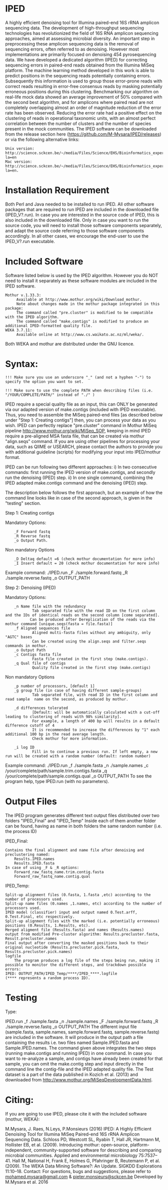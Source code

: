 # IPED
A highly efficient denoising tool for Illumina paired-end 16S rRNA amplicon sequencing data.
The development of high-throughput sequencing technologies has revolutionized the field of 16S RNA amplicon sequencing approaches, aimed at assessing microbial diversity. An important step in preprocessing these amplicon sequencing data is the removal of sequencing errors, often referred to as denoising. However most implementations are primarily focused on denoising 454 pyrosequencing data. We have developed a dedicated algorithm (IPED) for correcting sequencing errors in paired-end reads obtained from the Illumina MiSeq platform. The machine learning method developed in this work is able to predict positions in the sequencing reads potentially containing errors. Subsequently this information is used to group those error-prone reads with correct reads resulting in error-free consensus reads by masking potentially erroneous positions during this clustering. Benchmarking our algorithm on real-life mock data showed an average improvement of 50% compared with the second best algorithm, and for amplicons where paired read are not completely overlapping almost an order of magnitude reduction of the error rate has been observed. Reducing the error rate had a positive effect on the clustering of reads in operational taxonomic units, with an almost perfect correlation between the number of clusters and the number of species present in the mock communities. The IPED software can be downloaded from the release section here (https://github.com/M-Mysara/IPED/releases) or via the following alternative links: 

    Unix version: http://science.sckcen.be/~/media/Files/Science/EHS/Bioinformatics_expertise/IPED/IPED_unix.zip?la=en
    Mac version: http://science.sckcen.be/~/media/Files/Science/EHS/Bioinformatics_expertise/IPED/IPED_mac.zip?la=en.
# Installation Requirement
Both Perl and Java needed to be installed to run IPED. All other software packages that are required to run IPED are included in the downloaded file (IPED_V?.run). In case you are interested in the source code of IPED, this is also included in the downloaded file. Only in case you want to run the source code, you will need to install those software components separately, and adapt the source code referring to those software components accordingly. In all other cases, we encourage the end-user to use the IPED_V?.run executable.

# Included Software
Software listed below is used by the IPED algorithm. However you do NOT need to install it separately as these software modules are included in the IPED software.

    Mothur v.1.33.3:
         Available at http://www.mothur.org/wiki/Download_mothur. 
         Note about changes made in the mothur package integrated in this package:
         The command called "pre.cluster" is modified to be compatible with the IPED algorithm.
         The command called "make.contigs" is modified to produce an additional IPED-formatted quality file.
    WEKA 3.7.11: 
         Available online at http://www.cs.waikato.ac.nz/ml/weka/.
Both WEKA and mothur are distributed under the GNU licence.
# Syntax:

    !!! Make sure you use an underscore "_" (and not a hyphen "-") to specify the option you want to set.
    
    !!! Make sure to use the complete PATH when describing files (i.e. "/YOUR/COMPLETE/PATH/" instead of "./" )
    
IPED require a special quality file as an input, this can ONLY be generated via our adapted version of make.contigs (included with IPED executable). Thus, you need to assemble the MiSeq paired-end files [as described below under "Step 1: Creating contigs"] then, you can process your data as you wish. IPED can perfectly replace "pre.cluster" command in Mothur MiSeq pipeline http://www.mothur.org/wiki/MiSeq_SOP, keeping in mind IPED require a pre-aligned MSA fasta file, that can be created via mothur "align.seqs" command. If you are using other pipelines for processing your data, such as QIIME or USEARCH, please contact the authors to provide you with additional guideline (scripts) for modifying your input into IPED/mothur format.
 

IPED can be run following two different approaches:
i) In two consecutive commands: first running the IPED version of make.contigs, and secondly run the denoising (IPED) step.
ii) In one single command, combining the IPED adapted make.contigs command and the denoising (IPED) step.

The description below follows the first approach, but an example of how the command line looks like in case of the second approach, is given in the "testing" section.

Step 1: Creating contigs

Mandatory Options:

        _F Forward fastq
        _R Reverse fastq
        _o Output Path.
Non mandatory Options

        _D Deltaq default =6 (check mothur documentation for more info)
        _I Insert default = 20 (check mothur documentation for more info)
Example command: ./IPED.run _F ./sample.forward.fastq _R ./sample.reverse.fastq _o OUTPUT_PATH

Step 2: Denoising (IPED)

Mandatory Options:

        _n Name file with the redundancy
                Tab separated file with the read ID on the first column and the IDs of identical reads on the second column [come separated].
               Can be produced after Dereplication of the reads via the mothur command [unique.seqs(fasta = file.fasta)]
        _f Aligned sequences file
                Aligned multi-fasta files without any ambiguity, only "AGTC" bases
                Can be created using the align.seqs and filter.seqs commands in mothur.
        _o Output Path              
        _c Contigs fasta file
                Fasta file created in the first step (make.contigs).
        _q Qual file of contigs
                Quality file created in the first step (make.contigs)

Non mandatory Options

        _p number of processors, [default 1]
        _g group file (in case of having different sample-groups)
                Tab separated file, with read ID in the first column and read sample  name on the second, as produced by mothur.
        
        _d differences tolerated
                [Default: will be automatically calculated with a cut-off leading to clustering of reads with 98% similarity].
                For example, a length of 400 bp will results in a default difference cutoff of 4 
                It is recommended to increase the differences by "1" each additional 100 bp in the read average length.
                Check mothur for more information.
        
        _i log ID       
                Fill in to continue a previous run. If left empty, a new run will be created with a random number (default: random number)
Example command: ./IPED.run _f ./sample.fasta _n ./sample.names _c /your/complete/path/sample.trim.contigs.fasta _q /your/complete/path/sample.contigs.qual _o OUTPUT_PATH
To see the program help, type IPED.run (with no parameters).

# Output Files
The IPED program generates different text output files distributed over two folders "IPED_Final" and "IPED_Temp"
Inside each of them another folder can be found, having as name in both folders the same random number (i.e. the process ID)

IPED_Final:

    Contains the final alignment and name file after denoising and preclustering named:
        Results.IPED.names
        Results.IPED.fasta
    In case of using _F & _R options:
        Forward_raw_fastq_name.trim.contig.fasta
        Forward_raw_fastq_name.contig.qual
        
IPED_Temp:

    Split-up alignment files (0.fasta, 1.fasta ,etc) according to the number of processors used.
    Split-up name files (0.names ,1.names, etc) according to the number of processors used.
    IPED model (classifier) input and output named 0.Test.arff, 0.Test.Final, etc respectively.
    Split-up alignment files with the marked (i.e. potentially erroneous) positions (0.Results, 1.Results, etc).
    Merged aligment file (Results.fasta) and names (Results.names)
    output from modified Pre-cluster algorithm: Results.precluster.fasta, Result.precluster.names
    Final output after converting the masked positions back to their original nucleotide (Results.precluster.pick.fasta, Results.precluster.pick.names)
    logfile
        The program produces a log file of the steps being run, making it possible to monitor the different steps, and trackdown possible errors:
    IPED: OUTPUT_PATH/IPED_Temp/****/IPED_****.logfile 
    (**** represents a random process ID).

# Testing
Type:

IPED.run _f ./sample.fasta _n ./sample.names _F ./sample.forward.fastq _R ./sample.reverse.fastq _o OUTPUT_PATH
The different input file (sample.fasta, sample.names, sample.forward.fastq, sample.reverse.fastq) are included in the software. It will produce in the output path a file containing the results i.e. two files named Sample.IPED.fasta and Sample.IPED.names. The command given above integrates the two steps (running make.contigs and running IPED) in one command. In case you want to re-analyze a sample, and contigs have already been created for that sample, you can omit the make.contig step and input directly in the command line the contig-file and the IPED adapted quality file. The Test dataset is a part of the data published in Kozich et al. (2013)  and downloaded from http://www.mothur.org/MiSeqDevelopmentData.html.
# Citing:
If you are going to use IPED, please cite it with the included software (mothur, WEKA):

M.Mysara, J. Raes, N.Leys, P.Monsieurs (2016) IPED: A Highly Efficient Denoising Tool for Illumina MiSeq Paired-end 16S rRNA Amplicon Sequencing Data.
Schloss PD, Westcott SL, Ryabin T, Hall JR, Hartmann M, Hollister EB, et al. (2009). Introducing mothur: open-source, platform-independent, community-supported software for describing and comparing microbial communities. Applied and environmental microbiology 75:7537–41.
Hall M, National H, Frank E, Holmes G, Pfahringer B, Reutemann P, et al. (2009). The WEKA Data Mining Software?: An Update. SIGKDD Explorations 11:10–18.
Contact:
For questions, bugs and suggestions, please refer to mohamed.mysara@gmail.com & pieter.monsieurs@sckcen.be
Developed by M.Mysara et al. 2016
